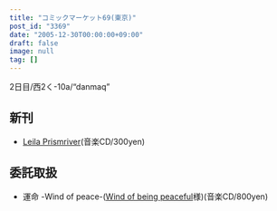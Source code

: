 ```yaml
---
title: "コミックマーケット69(東京)"
post_id: "3369"
date: "2005-12-30T00:00:00+09:00"
draft: false
image: null
tag: []
---
```



2日目/西2く-10a/“danmaq”

## 新刊



  * [Leila Prismriver](/!/leila/)(音楽CD/300yen)
## 委託取扱



  * 運命 -Wind of peace-([Wind of being peaceful](http://wpor-ram.info/)様)(音楽CD/800yen)
